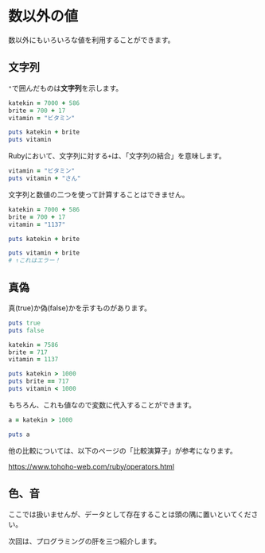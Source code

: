 # 数以外の値

数以外にもいろいろな値を利用することができます。

## 文字列

`"`で囲んだものは**文字列**を示します。

```ruby
katekin = 7000 + 586
brite = 700 + 17
vitamin = "ビタミン"

puts katekin + brite
puts vitamin
```

Rubyにおいて、文字列に対する`+`は、「文字列の結合」を意味します。

```ruby
vitamin = "ビタミン"
puts vitamin + "さん"
```

文字列と数値の二つを使って計算することはできません。

```ruby
katekin = 7000 + 586
brite = 700 + 17
vitamin = "1137"

puts katekin + brite

puts vitamin + brite
# ↑これはエラー！
```

## 真偽

真(true)か偽(false)かを示すものがあります。

```ruby
puts true
puts false
```

```ruby
katekin = 7586
brite = 717
vitamin = 1137

puts katekin > 1000
puts brite == 717
puts vitamin < 1000
```

もちろん、これも値なので変数に代入することができます。

```ruby
a = katekin > 1000

puts a
```

他の比較については、以下のページの「比較演算子」が参考になります。

https://www.tohoho-web.com/ruby/operators.html

## 色、音

ここでは扱いませんが、データとして存在することは頭の隅に置いといてください。

次回は、プログラミングの肝を三つ紹介します。
